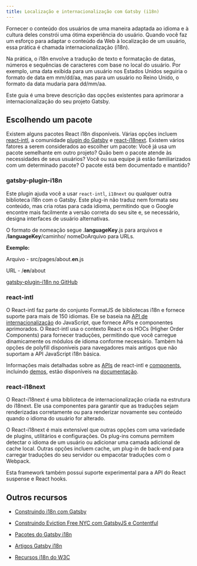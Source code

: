 ```yaml
---
title: Localização e internacionalização com Gatsby (i18n)
---
```


Fornecer o conteúdo dos usuários de uma maneira adaptada ao idioma e à cultura deles constrói uma ótima experiência do usuário. Quando você faz um esforço para adaptar o conteúdo da Web à localização de um usuário, essa prática é chamada internacionalização (i18n).

Na prática, o i18n envolve a tradução de texto e formatação de datas, números e sequências de caracteres com base no local do usuário. Por exemplo, uma data exibida para um usuário nos Estados Unidos seguiria o formato de data em mm/dd/aa, mas para um usuário no Reino Unido, o formato da data mudaria para dd/mm/aa.

Este guia é uma breve descrição das opções existentes para aprimorar a internacionalização do seu projeto Gatsby.

## Escolhendo um pacote

Existem alguns pacotes React i18n disponíveis. Várias opções incluem [react-intl](https://github.com/yahoo/react-intl), a comunidade [plugin do Gatsby](https://www.npmjs.com/package/gatsby-plugin-i18n) e [react-i18next](https://github.com/i18next/react-i18next/). Existem vários fatores a serem considerados ao escolher um pacote: Você já usa um pacote semelhante em outro projeto? Quão bem o pacote atende às necessidades de seus usuários? Você ou sua equipe já estão familiarizados com um determinado pacote? O pacote está bem documentado e mantido?


### gatsby-plugin-i18n

Este plugin ajuda você a usar `react-intl`, `i18next` ou qualquer outra biblioteca i18n com o Gatsby. Este plug-in não traduz nem formata seu conteúdo, mas cria rotas para cada idioma, permitindo que o Google encontre mais facilmente a versão correta do seu site e, se necessário, designa interfaces de usuário alternativas.

O formato de nomeação segue .**languageKey**.js para arquivos e /**languageKey**/caminho/ nomeDoArquivo para URLs.

**Exemplo:**

Arquivo - src/pages/about.**en**.js

URL - /**en**/about

[gatsby-plugin-i18n no GitHub](https://github.com/angeloocana/gatsby-plugin-i18n)

### react-intl

O React-intl faz parte do conjunto FormatJS de bibliotecas i18n e fornece suporte para mais de 150 idiomas. Ele se baseia na [API de internacionalização](https://developer.mozilla.org/en-US/docs/Web/JavaScript/Reference/Global_Objects/Intl) do JavaScript, que fornece APIs e componentes aprimorados. O React-intl usa o contexto React e os HOCs (Higher Order Components) para fornecer traduções, permitindo que você carregue dinamicamente os módulos de idioma conforme necessário. Também há opções de polyfill disponíveis para navegadores mais antigos que não suportam a API JavaScript i18n básica.

Informações mais detalhadas sobre as [APIs](https://github.com/formatjs/react-intl/blob/master/docs/API.md) de react-intl e [components](https://github.com/formatjs/react-intl/blob/master/docs/Components.md), incluindo [demos](https://github.com/formatjs/react-intl/tree/master/examples), estão disponíveis na [documentação](https://github.com/formatjs/react-intl/tree/master/docs).

### react-i18next

O React-i18next é uma biblioteca de internacionalização criada na estrutura do i18next. Ele usa componentes para garantir que as traduções sejam renderizadas corretamente ou para renderizar novamente seu conteúdo quando o idioma do usuário for alterado.

O React-i18next é mais extensível que outras opções com uma variedade de plugins, utilitários e configurações. Os plug-ins comuns permitem detectar o idioma de um usuário ou adicionar uma camada adicional de cache local. Outras opções incluem cache, um plug-in de back-end para carregar traduções do seu servidor ou empacotar traduções com o Webpack.

Esta framework também possui suporte experimental para a API do React suspense e React hooks.

## Outros recursos

- [Construindo i18n com Gatsby](https://www.gatsbyjs.org/blog/2017-10-17-building-i18n-with-gatsby/)

- [Construindo Eviction Free NYC com GatsbyJS e Contentful](https://www.gatsbyjs.org/blog/2018-04-27-building-eviction-free-nyc-with-gatsbyjs-and-contentful/)

- [Pacotes do Gatsby i18n](https://www.gatsbyjs.org/packages/gatsby-plugin-i18n/?=i18)

- [Artigos Gatsby i18n](https://www.gatsbyjs.org/blog/tags/i-18-n/)
- [Recursos i18n do W3C](http://w3c.github.io/i18n-drafts/getting-started/contentdev.en#reference)
